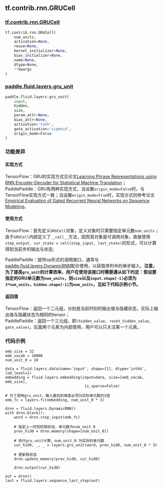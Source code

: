 ## tf.contrib.rnn.GRUCell

### [tf.contrib.rnn.GRUCell](https://www.tensorflow.org/api_docs/python/tf/nn/rnn_cell/GRUCell)

```python
tf.contrib.rnn.GRUCell(
    num_units,
    activation=None,
    reuse=None,
    kernel_initializer=None,
    bias_initializer=None,
    name=None,
    dtype=None,
    **kwargs
)

```

### [paddle.fluid.layers.gru_unit](http://paddlepaddle.org/documentation/docs/zh/1.3/api_cn/layers_cn.html#gru-unit)

```python
paddle.fluid.layers.gru_unit(
    input, 
    hidden, 
    size, 
    param_attr=None, 
    bias_attr=None, 
    activation='tanh', 
    gate_activation='sigmoid', 
    origin_mode=False
)
```

### 功能差异

#### 实现方式
TensorFlow：GRU的实现方式见论文[Learning Phrase Representations using RNN Encoder-Decoder for Statistical Machine Translation](http://arxiv.org/abs/1406.1078)；  
PaddlePaddle：GRU有两种实现方式，当设置`origin_mode=False`时，与TensorFlow实现方式一致；当设置`origin_mode=True`时，实现方式则参考论文[Empirical Evaluation of
Gated Recurrent Neural Networks
on Sequence Modeling](https://arxiv.org/pdf/1412.3555.pdf)。


#### 使用方式
TensorFlow：首先定义`GRUCell`对象，定义对象时只需要指定单元数`num_units`；由于`GRUCell`内部定义了`__call__`方法，因而其对象是可调用对象，直接使用`step_output, cur_state = cell(step_input, last_state)`的形式，可以计算得到当前步的输出与状态;  

PaddlePaddle：提供op形式的调用接口，通常与[paddle.fluid.layers.DynamicRNN](http://paddlepaddle.org/documentation/docs/zh/1.3/api_cn/layers_cn.html#dynamicrnn)配合使用，以获取序列中的单步输入。**注意，为了提高`gru_unit`的计算效率，用户在使用该接口时需要遵从如下约定：假设要指定的GRU单元数为`num_units`，则`size`以及`input.shape[-1]`必须为`3*num_units`，`hidden.shape[-1]`为`num_units`，见如下代码示例小节。**

#### 返回值
TensorFlow：返回一个二元组，分别是当前时刻的输出值与隐藏状态，实际上输出值与隐藏状态为相同的tensor；  
PaddlePaddle：返回一个三元组，即`(hidden_value, reset_hidden_value, gate_value)`。后面两个元素为内部使用，用户可以只关注第一个元素。


### 代码示例
```
emb_size = 32                                                                                                                                                                                                                                 
emb_vocab = 10000                                                                                                                                                                                                                             
num_unit_0 = 10                                                                                                                                                                                                                               
                                                                                                                                                                                                                                              
data = fluid.layers.data(name='input', shape=[1], dtype='int64', lod_level=1)                                                                                                                                                                 
embedding = fluid.layers.embedding(input=data, size=[emb_vocab, emb_size],                                                                                                                                                                    
                                    is_sparse=False)                                                                                                                                                                                          

# 为了调用gru_unit，输入最后的维度必须为实际单元数的3倍
emb_fc = layers.fc(embedding, num_unit_0 * 3)                                                                                                                                                                                                                                                                                                                                                        
                                                                                                                                                                                                                                              
drnn = fluid.layers.DynamicRNN()                                                                                                                                                                                                              
with drnn.block():                                                                                                                                                                                                                            
    word = drnn.step_input(emb_fc) 
        
    # 指定上一时刻的隐状态，单元数为num_unit_0                                                                                                                                                                                                       
    prev_hid0 = drnn.memory(shape=[num_unit_0])                                                                                                                                                                                           
        
    # 执行gru_unit计算，num_unit_0 为实际的单元数                                                                                                                                                                                                                                      
    cur_hid0, _, _ = layers.gru_unit(word, prev_hid0, num_unit_0 * 3)
        
    # 更新隐状态                                                                                                                                                                                                                                              
    drnn.update_memory(prev_hid0, cur_hid0)                                                                                                                                                                                               
                                                                                                                                                                                                                                              
    drnn.output(cur_hid0)                                                                                                                                                                                                                 
                                                                                                                                                                                                                                              
out = drnn()                                                                                                                                                                                                                                  
last = fluid.layers.sequence_last_step(out)                       

```
